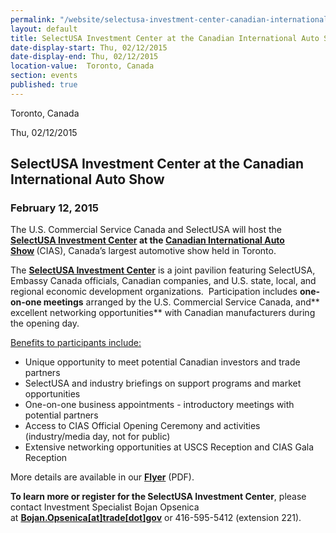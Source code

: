 ```yaml
---
permalink: "/website/selectusa-investment-center-canadian-international-auto-show-cias.html"
layout: default
title: SelectUSA Investment Center at the Canadian International Auto Show (CIAS)
date-display-start: Thu, 02/12/2015
date-display-end: Thu, 02/12/2015
location-value:  Toronto, Canada   
section: events
published: true
---
```

Toronto, Canada       

Thu, 02/12/2015

## **SelectUSA Investment Center at the Canadian International Auto Show**

### **February 12, 2015**

The&nbsp;U.S.
Commercial Service Canada and SelectUSA will host the **[SelectUSA Investment
Center](http://www.export.gov/build/groups/public/@eg_main/@byind/@autotrans/documents/webcontent/selectusa080660.pdf) **at the**&nbsp;[Canadian International Auto Show](http://www.autoshow.ca/cias2015_v6/indexSL2.htm)&nbsp;**(CIAS),
Canada’s largest automotive show held in Toronto.

The **[SelectUSA Investment Center](http://www.export.gov/build/groups/public/@eg_main/@byind/@autotrans/documents/webcontent/selectusa080660.pdf)**&nbsp;is a joint pavilion featuring SelectUSA, Embassy Canada officials,
Canadian companies, and U.S. state, local, and regional economic development
organizations.&nbsp; Participation includes **one-on-one meetings**&nbsp;arranged by
the U.S. Commercial Service Canada, and** excellent networking opportunities** with
Canadian manufacturers during the opening day.&nbsp; 

<span style="text-decoration: underline;">Benefits to participants include:</span>

*   Unique opportunity to
     meet potential Canadian investors and trade partners
*   SelectUSA and industry
     briefings on support programs and market opportunities
*   One-on-one business
     appointments - introductory meetings with potential partners
*   Access to CIAS Official
     Opening Ceremony and activities (industry/media day, not for public)
*   Extensive networking
     opportunities at USCS Reception and CIAS Gala Reception

More details are available in our **[Flyer](http://www.export.gov/build/groups/public/@eg_main/@byind/@autotrans/documents/webcontent/selectusa080660.pdf)**&nbsp;(PDF).

**To learn more or register for the SelectUSA Investment Center**, please contact Investment Specialist­ Bojan
Opsenica at&nbsp;**[Bojan.Opsenica[at]trade[dot]gov](/contact/Bojan.Opsenica/trade/gov)**&nbsp;or 416-595-5412 (extension 221).
    